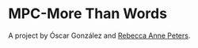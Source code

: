 # MPC-More Than Words

A project by Óscar González and [Rebecca Anne Peters](www.rebeccaapeters.com).

